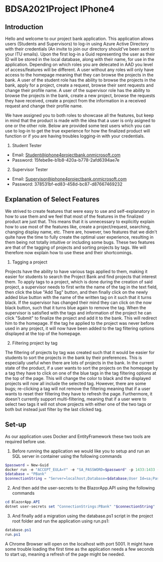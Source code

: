 # BDSA2021Project IPhone4

## Introduction

Hello and welcome to our project bank application. This application allows users (Students and Supervisors) to log-in using Azure Active Directory with their credentials (An invite to join our directory should've been sent to your ITU emails). Upon the first log-in a Guid representing the user as their ID will be stored in the local database, along with their name, for use in the application. Depending on which roles you are delecated in AAD you level of access/features will be different.
A user without any roles will only have access to the homepage meaning that they can browse the projects in the bank.
A user of the student role has the ability to browse the projects in the bank, apply for a project, create a request, browse their sent requests and change their profile name.
A user of the supervisor role has the ability to browse the projects in the bank, create a new project, browse the requests they have received, create a project from the information in a received request and change their profile name.

We have assigned you to both roles to showcase all the features, but keep in mind that the product is made with the idea that a user is only asigned to one or the other role. Below are provided some test users which you can use to log-in to get the true experience for how the finalized product will function or if you are having troubles logging-in with your credentials.

1. Student Tester

- Email: Student@iphone4projectbank.onmicrosoft.com
- Password: 15febe9e-b1b8-420a-b778-2afd6394ae7e

2. Supervisor Tester

- Email: Supervisor@iphone4projectbank.onmicrosoft.com
- Password: 378531bf-ed83-458d-bc87-d87667469232

## Explanation of Select Features

We strived to create features that were easy to use and self-explanatory in how to use them and we feel that most of the features in the finalized product are just that. This means that it is unnecessary to explicitly explain how to use most of the features like, create a project/request, searching, changing display name, etc. There are, however, two features that we didn't quite have the time to fully create the optimal user experience, resulting in them being not totally intuitive or including some bugs. These two features are that of the tagging of projects and sorting projects by tags. We will therefore now explain how to use these and their shortcomings.

1. Tagging a project

Projects have the ability to have various tags applied to them, making it easier for students to search the Project Bank and find projects that interest them. To apply tags to a project, which is done during the creation of said project, a supervisor needs to first write the name of the tag in the text field, then click the blue "Add Tag" button, and then finally click on the newly added blue button with the name of the written tag on it such that it turns black. If the supervisor has changed their mind they can click on the now black button, such that it turns blue again to remove the tag. When the supervisor is satisfied with the tags and information of the project he can click "Submit" to finalize the project and add it to the bank. This will redirect him to the homepage. If the tag he applied to the project was never before used in any project, it will now have been added to the tag filtering options displayed at the top of the homepage.

2. Filtering project by tag

The filtering of projects by tag was created such that it would be easier for students to sort the projects in the bank by their preferences. This is especially useful when there are lots of projects in the bank. In the current state of the product, if a user wants to sort the projects on the homepage by a tag they have to click on one of the blue tags in the tag filtering options at the top of the page. This will change the color to black and the displayed projects will now all include the selected tag. However, there are some bugs; re-clicking a tag will not remove the filtering meaning that if a user wants to reset their filtering they have to refresh the page. Furthermore, it doesn't currently support multi-filtering, meaning that if a user were to select two tags it will not show projects with either one of the two tags or both but instead just filter by the last clicked tag.

## Set-up

As our application uses Docker and EntityFramework these two tools are required before use.

1. Before running the application we would like you to setup and run an SQL server in container using the following commands

```powershell
$password = New-Guid
docker run -e "ACCEPT_EULA=Y" -e "SA_PASSWORD=$password" -p 1433:1433 -d mcr.microsoft.com/mssql/server:2019-latest
$database = "PBank"
$connectionString = "Server=localhost;Database=$database;User Id=sa;Password=$password"
```

2. And then add the user-secrets to the BlazorApp.API using the following commands

```powershell
cd BlazorApp.API
dotnet user-secrets set "ConnectionStrings:PBank" "$connectionString"
```

3. And finally add a migration using the database.ps1 script in the project root folder and run the application using run.ps1:

```powershell
database.ps1
run.ps1
```

A Chrome Browser will open on the localhost with port 5001. It might have some trouble loading the first time as the application needs a few seconds to start up, meaning a refresh of the page might be needed.
